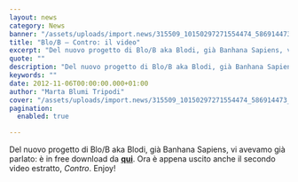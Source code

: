 ```yaml
---
layout: news
category: News
banner: "/assets/uploads/import.news/315509_10150297271554474_586914473_7542164_4134721_n.jpg"
title: "Blo/B – Contro: il video"
excerpt: "Del nuovo progetto di Blo/B aka Blodi, già Banhana Sapiens, vi avevamo già parlato: è in free download da qui. Ora è appena uscito anche il secondo video estratto, Contro. Enjoy!  "
quote: ""
description: "Del nuovo progetto di Blo/B aka Blodi, già Banhana Sapiens, vi avevamo già parlato: è in free download da qui. Ora è appena uscito anche il secondo video estratto, Contro. Enjoy!  "
keywords: ""
date: 2012-11-06T00:00:00.000+01:00
author: "Marta Blumi Tripodi"
cover: "/assets/uploads/import.news/315509_10150297271554474_586914473_7542164_4134721_n.jpg"
pagination:
  enabled: true

---
```


Del nuovo progetto di Blo/B aka Blodi, già Banhana Sapiens, vi avevamo già parlato: è in free download da [**qui**](http://www.mokolab.it/?page%5Fid=1358 "http://www.mokolab.it/?page_id=1358"). Ora è appena uscito anche il secondo video estratto, _Contro_. Enjoy!

  